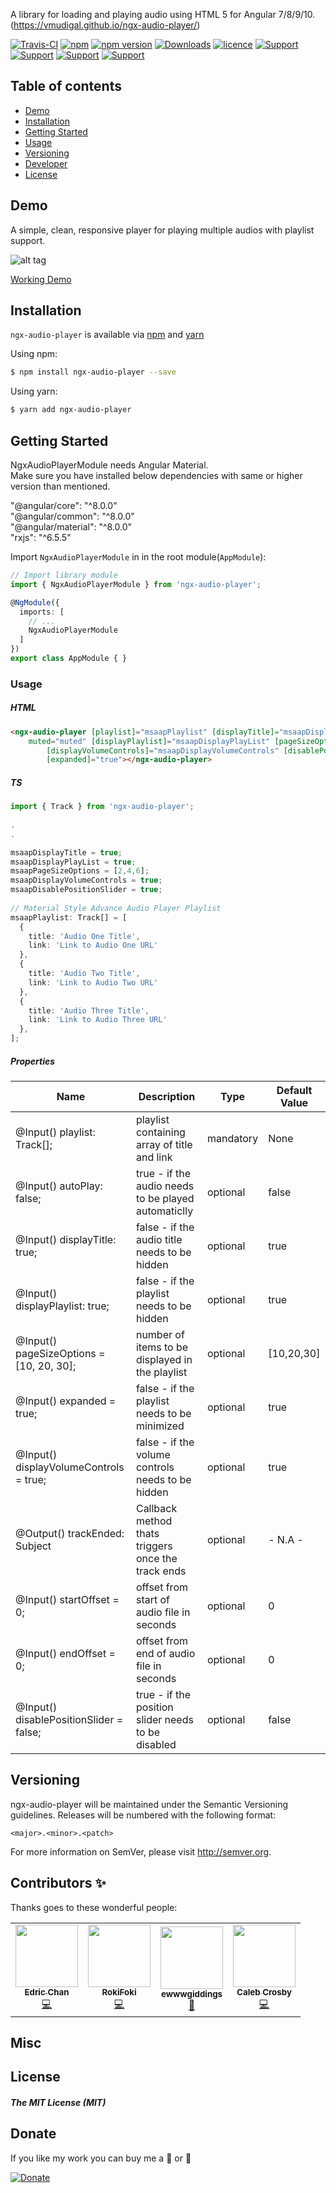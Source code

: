 
A library for loading and playing audio using HTML 5 for Angular 7/8/9/10.  
(https://vmudigal.github.io/ngx-audio-player/)

[![Travis-CI](https://travis-ci.com/vmudigal/ngx-audio-player.svg?branch=master)](https://travis-ci.com/vmudigal/ngx-audio-player.svg?branch=master) [![npm](https://img.shields.io/badge/demo-online-ed1c46.svg?colorB=orange)](https://vmudigal.github.io/ngx-audio-player/) [![npm version](https://img.shields.io/npm/v/ngx-audio-player.svg?colorB=red)](https://www.npmjs.com/package/ngx-audio-player) [![Downloads](https://img.shields.io/npm/dm/ngx-audio-player.svg?colorB=48C9B0)](https://www.npmjs.com/package/ngx-audio-player) [![licence](https://img.shields.io/npm/l/ngx-audio-player.svg?colorB=yellow)](https://www.npmjs.com/package/ngx-audio-player) [![Support](https://img.shields.io/badge/support-Angular%207%2B-blue.svg)](https://www.npmjs.com/package/ngx-audio-player/v/7.2.0) [![Support](https://img.shields.io/badge/support-Angular%208+-brown.svg)](https://www.npmjs.com/package/ngx-audio-player/v/8.1.1) [![Support](https://img.shields.io/badge/support-Angular%209+-black.svg)](https://www.npmjs.com/package/ngx-audio-player/v/9.1.2) [![Support](https://img.shields.io/badge/support-Angular%2010+-teal.svg)](https://www.npmjs.com/package/ngx-audio-player/v/10.1.0)

## Table of contents

- [Demo](#demo)
- [Installation](#installation)
- [Getting Started](#getting-started)
- [Usage](#usage)
- [Versioning](#versioning)
- [Developer](#developer)
- [License](#license)

## Demo

A simple, clean, responsive player for playing multiple audios with playlist support.

![alt tag](https://github.com/vmudigal/ngx-audio-player/blob/master/docs/images/advanced-player.png?raw=true)

[Working Demo](https://vmudigal.github.io/ngx-audio-player/)

## Installation

`ngx-audio-player` is available via [npm](https://www.npmjs.com/package/ngx-audio-player) and [yarn](https://yarnpkg.com/en/package/ngx-audio-player)

Using npm:
```bash
$ npm install ngx-audio-player --save
```

Using yarn:
```bash
$ yarn add ngx-audio-player
```

## Getting Started

NgxAudioPlayerModule needs Angular Material.   
Make sure you have installed below dependencies with same or higher version than mentioned.   
   
"@angular/core": "^8.0.0"   
"@angular/common": "^8.0.0"   
"@angular/material": "^8.0.0"   
"rxjs": "^6.5.5"   
   
Import `NgxAudioPlayerModule` in  in the root module(`AppModule`):   
   
```typescript   
// Import library module
import { NgxAudioPlayerModule } from 'ngx-audio-player';

@NgModule({
  imports: [
    // ...
    NgxAudioPlayerModule
  ]
})
export class AppModule { }
```
   
### Usage   
   
##### HTML   

```html
<ngx-audio-player [playlist]="msaapPlaylist" [displayTitle]="msaapDisplayTitle" [autoPlay]="false" 
    muted="muted" [displayPlaylist]="msaapDisplayPlayList" [pageSizeOptions]="pageSizeOptions" (trackEnded)="onEnded($event)"
        [displayVolumeControls]="msaapDisplayVolumeControls" [disablePositionSlider]="msaapDisablePositionSlider" 
        [expanded]="true"></ngx-audio-player>
```
   
##### TS   

```ts
import { Track } from 'ngx-audio-player';   
   
.   
.   

msaapDisplayTitle = true;
msaapDisplayPlayList = true;
msaapPageSizeOptions = [2,4,6];
msaapDisplayVolumeControls = true;
msaapDisablePositionSlider = true;
   
// Material Style Advance Audio Player Playlist
msaapPlaylist: Track[] = [
  {
    title: 'Audio One Title',
    link: 'Link to Audio One URL'
  },
  {
    title: 'Audio Two Title',
    link: 'Link to Audio Two URL'
  },
  {
    title: 'Audio Three Title',
    link: 'Link to Audio Three URL'
  },
];
```   

##### Properties   

| Name                                       | Description                                         | Type      | Default Value |
|--------------------------------------------|-----------------------------------------------------|-----------|---------------|
| @Input() playlist: Track[];                | playlist containing array of title and link         | mandatory | None          |
| @Input() autoPlay: false;                  | true - if the audio needs to be played automaticlly | optional  | false         |
| @Input() displayTitle: true;               | false - if the audio title needs to be hidden       | optional  | true          |
| @Input() displayPlaylist: true;            | false - if the playlist needs to be hidden          | optional  | true          |
| @Input() pageSizeOptions = [10, 20, 30];   | number of items to be displayed in the playlist     | optional  | [10,20,30]    |
| @Input() expanded = true;                  | false - if the playlist needs to be minimized       | optional  | true          |
| @Input() displayVolumeControls = true;     | false - if the volume controls needs to be hidden   | optional  | true          |
| @Output() trackEnded: Subject<string>      | Callback method thats triggers once the track ends  | optional  | - N.A -       |
| @Input() startOffset = 0;                  | offset from start of audio file in seconds          | optional  | 0             |
| @Input() endOffset = 0;                    | offset from end of audio file in seconds            | optional  | 0             |
| @Input() disablePositionSlider = false;    | true - if the position slider needs to be disabled  | optional  | false         |
 

## Versioning

ngx-audio-player will be maintained under the Semantic Versioning guidelines.
Releases will be numbered with the following format:

`<major>.<minor>.<patch>`

For more information on SemVer, please visit http://semver.org.

## Contributors ✨
Thanks goes to these wonderful people:   

<!-- ALL-CONTRIBUTORS-LIST:START - Do not remove or modify this section -->
<!-- prettier-ignore-start -->
<!-- markdownlint-disable -->   

<table align="center">
<tr>
<td align="center"><a href="https://github.com/EdricChan03"><img src="https://avatars.githubusercontent.com/u/20047125?v=4" width="100px;"  alt=""/><br /><sub><b>Edric Chan</b></sub></a><br /><a href="https://github.com/vmudigal/ngx-audio-player/commits?author=EdricChan03" title="Code">💻</a></td>
<td align="center"><a href="https://github.com/RokiFoki"><img src="https://avatars3.githubusercontent.com/u/9476596?v=4" width="100px;"  alt=""/><br /><sub><b>RokiFoki</b></sub></a><br /><a href="https://github.com/vmudigal/ngx-audio-player/commits?author=RokiFoki" title="Code">💻</a></td>
<td align="center"><a href="https://github.com/ewwwgiddings"><img src="https://avatars.githubusercontent.com/u/26286559?v=4" width="100px;"  alt=""/><br /><sub><b>ewwwgiddings</b></sub></a><br /><a  href="https://github.com/vmudigal/ngx-audio-player/commits?author=ewwwgiddings"  title="Documentation">📖</a></td>
<td align="center"><a href="https://github.com/cicsolutions"><img src="https://avatars1.githubusercontent.com/u/5200361?v=4" width="100px;"  alt=""/><br /><sub><b>Caleb Crosby</b></sub></a><br /><a href="https://github.com/vmudigal/ngx-audio-player/commits?author=cicsolutions" title="Code">💻</a></td>
</tr>
</table>  

<!-- markdownlint-enable -->
<!-- prettier-ignore-end -->
<!-- ALL-CONTRIBUTORS-LIST:END -->

## Misc


## License

##### The MIT License (MIT)

## Donate

If you like my work you can buy me a :beer: or :pizza:

[![Donate](https://img.shields.io/badge/Donate-PayPal-green.svg)](https://www.paypal.me/mudigal)
